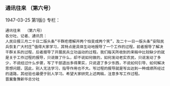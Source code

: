 ### 通讯往来  （第六号）

1947-03-25
第1版()
专栏：

    通讯往来  （第六号）
    各分社、记者、通讯员：
    人民日报三月二十日二版头条“干群疙瘩解开两个怕变成两个笑”，及二十一日一版头条“安阳民兵恢复广大村庄”值得大家学习，其特点是具体生动地报导了一个工作的过程，前者报导了解决干群关系的过程，后者报导了开展民兵立功运动的过程。我们每天所收到的来稿中比较缺少的就是关于工作过程的报导，只说做了什么，却不说如何做的，如何发动老实农民，只说发动了多少，不说经过什么步骤，写了干部退出多得果实，只说退了多少东西，不说如何引导、如何解决思想问题，因此，别人无法学习，指导作用也不大。写过程的报导就是写出达到一种成绩所经过的道路，其经验也最便于别人学习。希望大家研究上述两稿，注意多写工作过程。            晋冀鲁豫新华总分社
